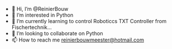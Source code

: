 - 👋 Hi, I’m @ReinierBouw
- 👀 I’m interested in Python
- 🌱 I’m currently learning to control Roboticcs TXT Controller from Fischertechnik...
- 💞️ I’m looking to collaborate on Python
- 📫 How to reach me reinierbouwmeester@hotmail.com

<!---
ReinierBouw/ReinierBouw is a ✨ special ✨ repository because its `README.md` (this file) appears on your GitHub profile.
You can click the Preview link to take a look at your changes.
--->
